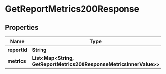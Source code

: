 

# GetReportMetrics200Response


## Properties

| Name | Type | Description | Notes |
|------------ | ------------- | ------------- | -------------|
|**reportId** | **String** |  |  [optional] |
|**metrics** | **List&lt;Map&lt;String, GetReportMetrics200ResponseMetricsInnerValue&gt;&gt;** |  |  [optional] |



